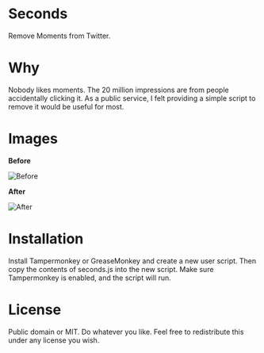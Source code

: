 # Seconds
Remove Moments from Twitter.

# Why

Nobody likes moments. The 20 million impressions are from people accidentally clicking it. As a public service, I felt providing a simple script to remove it would be useful for most.

# Images

**Before**

![Before](http://i.imgur.com/dLpSI2R.png)

**After**

![After](http://i.imgur.com/N4A3lko.png)

# Installation

Install Tampermonkey or GreaseMonkey and create a new user script. Then copy the contents of seconds.js into the new script. Make sure Tampermonkey is enabled, and the script will run.

# License 

Public domain or MIT. Do whatever you like. Feel free to redistribute this under any license you wish.
